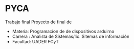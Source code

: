 # PYCA
Trabajo final 
Proyecto de final de  
- Materia: Programacion de de dispositivos arduirno
- Carrera : Analista de Sistemas/lic. Sitemas de información 
- Facultad: UADER FCyT
